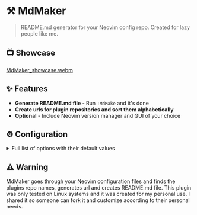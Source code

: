 # ⚒️ MdMaker
>README.md generator for your Neovim config repo. Created for lazy people like me.

## 📺 Showcase

[MdMaker_showcase.webm](https://github.com/NStefan002/mdmaker.nvim/assets/100767853/1c2103e3-2b11-4e90-9c18-69884fd5c837)

## ✨ Features
* **Generate README.md file** - Run `:MdMake` and it's done
* **Create urls for plugin repositories and sort them alphabetically**
* **Optional** - Include Neovim version manager and GUI of your choice

## ⚙ Configuration

<details>
<summary>Full list of options with their default values</summary>

```lua
{
    nvim_dir = "~/.config/nvim/",
    output = "~/.config/nvim/README.md",
    package_maganer = "folke/lazy.nvim",
    -- NOTE: curl is required if enable_url_check is set to true
    enable_url_check = false, -- greatly slows down neovim for few seconds, use it when you REALLY need it
    -- if you don't want any of the following fields, set them to ""
    title = "Neovim configuration",
    version_manager = { name = "", url = "" },
    gui = { name = "", url = "" },
}

```

</details>

## ⚠️ Warning
MdMaker goes through your Neovim configuration files and finds the plugins repo names, generates url and creates README.md file.
This plugin was only tested on Linux systems and it was created for my personal use.
I shared it so someone can fork it and customize according to their personal needs.
